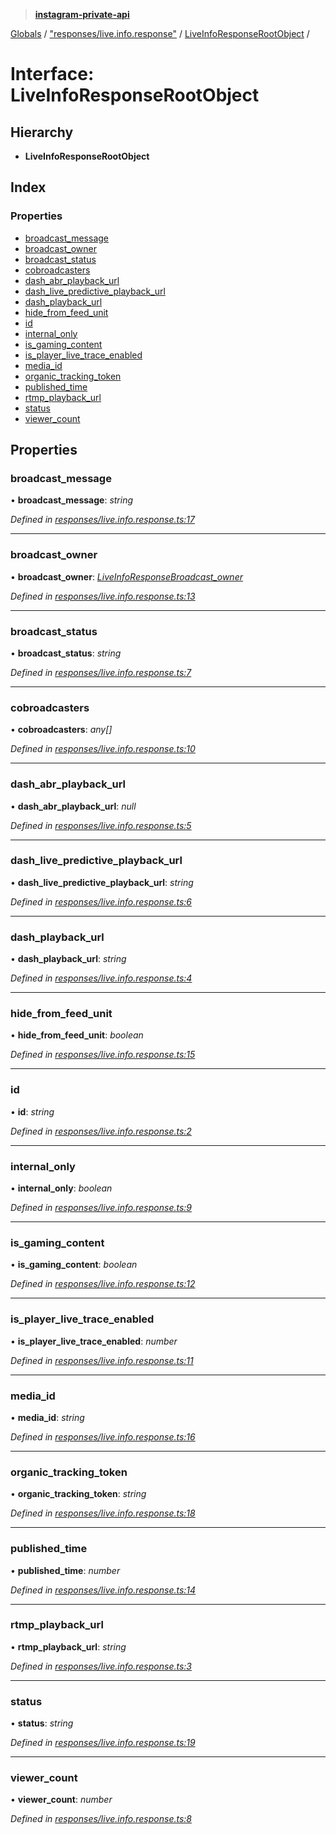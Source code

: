> **[instagram-private-api](../README.md)**

[Globals](../globals.md) / ["responses/live.info.response"](../modules/_responses_live_info_response_.md) / [LiveInfoResponseRootObject](_responses_live_info_response_.liveinforesponserootobject.md) /

# Interface: LiveInfoResponseRootObject

## Hierarchy

* **LiveInfoResponseRootObject**

## Index

### Properties

* [broadcast_message](_responses_live_info_response_.liveinforesponserootobject.md#broadcast_message)
* [broadcast_owner](_responses_live_info_response_.liveinforesponserootobject.md#broadcast_owner)
* [broadcast_status](_responses_live_info_response_.liveinforesponserootobject.md#broadcast_status)
* [cobroadcasters](_responses_live_info_response_.liveinforesponserootobject.md#cobroadcasters)
* [dash_abr_playback_url](_responses_live_info_response_.liveinforesponserootobject.md#dash_abr_playback_url)
* [dash_live_predictive_playback_url](_responses_live_info_response_.liveinforesponserootobject.md#dash_live_predictive_playback_url)
* [dash_playback_url](_responses_live_info_response_.liveinforesponserootobject.md#dash_playback_url)
* [hide_from_feed_unit](_responses_live_info_response_.liveinforesponserootobject.md#hide_from_feed_unit)
* [id](_responses_live_info_response_.liveinforesponserootobject.md#id)
* [internal_only](_responses_live_info_response_.liveinforesponserootobject.md#internal_only)
* [is_gaming_content](_responses_live_info_response_.liveinforesponserootobject.md#is_gaming_content)
* [is_player_live_trace_enabled](_responses_live_info_response_.liveinforesponserootobject.md#is_player_live_trace_enabled)
* [media_id](_responses_live_info_response_.liveinforesponserootobject.md#media_id)
* [organic_tracking_token](_responses_live_info_response_.liveinforesponserootobject.md#organic_tracking_token)
* [published_time](_responses_live_info_response_.liveinforesponserootobject.md#published_time)
* [rtmp_playback_url](_responses_live_info_response_.liveinforesponserootobject.md#rtmp_playback_url)
* [status](_responses_live_info_response_.liveinforesponserootobject.md#status)
* [viewer_count](_responses_live_info_response_.liveinforesponserootobject.md#viewer_count)

## Properties

###  broadcast_message

• **broadcast_message**: *string*

*Defined in [responses/live.info.response.ts:17](https://github.com/Nerixyz/instagram-private-api/blob/e5037ee/src/responses/live.info.response.ts#L17)*

___

###  broadcast_owner

• **broadcast_owner**: *[LiveInfoResponseBroadcast_owner](_responses_live_info_response_.liveinforesponsebroadcast_owner.md)*

*Defined in [responses/live.info.response.ts:13](https://github.com/Nerixyz/instagram-private-api/blob/e5037ee/src/responses/live.info.response.ts#L13)*

___

###  broadcast_status

• **broadcast_status**: *string*

*Defined in [responses/live.info.response.ts:7](https://github.com/Nerixyz/instagram-private-api/blob/e5037ee/src/responses/live.info.response.ts#L7)*

___

###  cobroadcasters

• **cobroadcasters**: *any[]*

*Defined in [responses/live.info.response.ts:10](https://github.com/Nerixyz/instagram-private-api/blob/e5037ee/src/responses/live.info.response.ts#L10)*

___

###  dash_abr_playback_url

• **dash_abr_playback_url**: *null*

*Defined in [responses/live.info.response.ts:5](https://github.com/Nerixyz/instagram-private-api/blob/e5037ee/src/responses/live.info.response.ts#L5)*

___

###  dash_live_predictive_playback_url

• **dash_live_predictive_playback_url**: *string*

*Defined in [responses/live.info.response.ts:6](https://github.com/Nerixyz/instagram-private-api/blob/e5037ee/src/responses/live.info.response.ts#L6)*

___

###  dash_playback_url

• **dash_playback_url**: *string*

*Defined in [responses/live.info.response.ts:4](https://github.com/Nerixyz/instagram-private-api/blob/e5037ee/src/responses/live.info.response.ts#L4)*

___

###  hide_from_feed_unit

• **hide_from_feed_unit**: *boolean*

*Defined in [responses/live.info.response.ts:15](https://github.com/Nerixyz/instagram-private-api/blob/e5037ee/src/responses/live.info.response.ts#L15)*

___

###  id

• **id**: *string*

*Defined in [responses/live.info.response.ts:2](https://github.com/Nerixyz/instagram-private-api/blob/e5037ee/src/responses/live.info.response.ts#L2)*

___

###  internal_only

• **internal_only**: *boolean*

*Defined in [responses/live.info.response.ts:9](https://github.com/Nerixyz/instagram-private-api/blob/e5037ee/src/responses/live.info.response.ts#L9)*

___

###  is_gaming_content

• **is_gaming_content**: *boolean*

*Defined in [responses/live.info.response.ts:12](https://github.com/Nerixyz/instagram-private-api/blob/e5037ee/src/responses/live.info.response.ts#L12)*

___

###  is_player_live_trace_enabled

• **is_player_live_trace_enabled**: *number*

*Defined in [responses/live.info.response.ts:11](https://github.com/Nerixyz/instagram-private-api/blob/e5037ee/src/responses/live.info.response.ts#L11)*

___

###  media_id

• **media_id**: *string*

*Defined in [responses/live.info.response.ts:16](https://github.com/Nerixyz/instagram-private-api/blob/e5037ee/src/responses/live.info.response.ts#L16)*

___

###  organic_tracking_token

• **organic_tracking_token**: *string*

*Defined in [responses/live.info.response.ts:18](https://github.com/Nerixyz/instagram-private-api/blob/e5037ee/src/responses/live.info.response.ts#L18)*

___

###  published_time

• **published_time**: *number*

*Defined in [responses/live.info.response.ts:14](https://github.com/Nerixyz/instagram-private-api/blob/e5037ee/src/responses/live.info.response.ts#L14)*

___

###  rtmp_playback_url

• **rtmp_playback_url**: *string*

*Defined in [responses/live.info.response.ts:3](https://github.com/Nerixyz/instagram-private-api/blob/e5037ee/src/responses/live.info.response.ts#L3)*

___

###  status

• **status**: *string*

*Defined in [responses/live.info.response.ts:19](https://github.com/Nerixyz/instagram-private-api/blob/e5037ee/src/responses/live.info.response.ts#L19)*

___

###  viewer_count

• **viewer_count**: *number*

*Defined in [responses/live.info.response.ts:8](https://github.com/Nerixyz/instagram-private-api/blob/e5037ee/src/responses/live.info.response.ts#L8)*